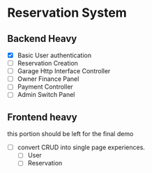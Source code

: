 # Reservation System

## Backend Heavy
- [x] Basic User authentication
- [ ] Reservation Creation
- [ ] Garage Http Interface Controller
- [ ] Owner Finance Panel
- [ ] Payment Controller
- [ ] Admin Switch Panel

## Frontend heavy
this portion should be left for the final demo
- [ ] convert CRUD into single page experiences.
  - [ ] User
  - [ ] Reservation
